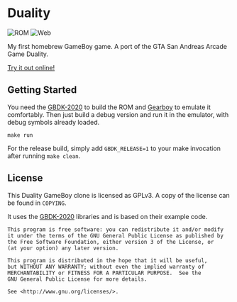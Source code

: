 # Duality

![ROM](https://github.com/xythobuz/Duality/actions/workflows/build.yml/badge.svg)
![Web](https://github.com/xythobuz/Duality/actions/workflows/docs.yml/badge.svg)

My first homebrew GameBoy game.
A port of the GTA San Andreas Arcade Game Duality.

[Try it out online!](https://xythobuz.github.io/Duality)

## Getting Started

You need the [GBDK-2020](https://gbdk.org/docs/api/docs_getting_started.html) to build the ROM and [Gearboy](https://github.com/drhelius/Gearboy) to emulate it comfortably.
Then just build a debug version and run it in the emulator, with debug symbols already loaded.

    make run

For the release build, simply add `GBDK_RELEASE=1` to your make invocation after running `make clean`.

## License

This Duality GameBoy clone is licensed as GPLv3.
A copy of the license can be found in `COPYING`.

It uses the [GBDK-2020](https://gbdk.org) libraries and is based on their example code.

    This program is free software: you can redistribute it and/or modify
    it under the terms of the GNU General Public License as published by
    the Free Software Foundation, either version 3 of the License, or
    (at your option) any later version.

    This program is distributed in the hope that it will be useful,
    but WITHOUT ANY WARRANTY; without even the implied warranty of
    MERCHANTABILITY or FITNESS FOR A PARTICULAR PURPOSE.  See the
    GNU General Public License for more details.

    See <http://www.gnu.org/licenses/>.
